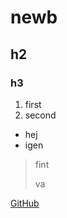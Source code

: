 # newb
## h2
### h3
1. first
2. second  
  
- hej
- igen  

> fint
>
>va  
  
[GitHub](https://github.com/JuliaHLonn/newb)

